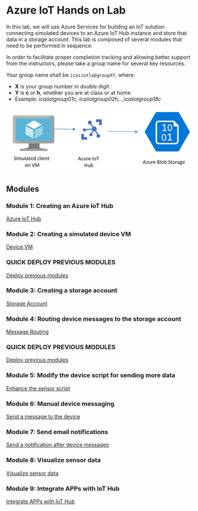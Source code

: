 # Azure IoT Hands on Lab

In this lab, we will use Azure Services for building an IoT solution connecting simulated devices to an Azure IoT Hub instance and store that data in a storage account.
This lab is composed of several modules that need to be performed in sequence.

In order to facilitate proper completion tracking and allowing better support from the instructors, please take a group name for several key resources.

Your group name shall be `icaiiotlabgroupXY`, where:

* **X** is your group number in double digit
* **Y** is **c** or **h**, whether you are at class or at home
* Example: *icaiiotgroup01c, icaiiotgroup02h,..,icaiiotgroup18c*

![Lab diagram](images/Lab.png "Header Image")

## Modules

### Module 1: Creating an Azure IoT Hub

[Azure IoT Hub](iothub/README.md)

### Module 2: Creating a simulated device VM

[Device VM](device/README.md)

### QUICK DEPLOY PREVIOUS MODULES

[Deploy previous modules](day0/README.md)

### Module 3: Creating a storage account

[Storage Account](storage/README.md)

### Module 4: Routing device messages to the storage account

[Message Routing](routing/README.md)

### QUICK DEPLOY PREVIOUS MODULES

[Deploy previous modules](day1/README.md)

### Module 5: Modify the device script for sending more data

[Enhance the sensor script](iot-client/README.md)

### Module 6: Manual device messaging

[Send a message to the device](messages/README.md)

### Module 7: Send email notifications

[Send a notification after device messages](notification/README.md)

### Module 8: Visualize sensor data

[Visualize sensor data](visualize/README.md)

### Module 9: Integrate APPs with IoT Hub

[Integrate APPs with IoT Hub](sample-app/)

